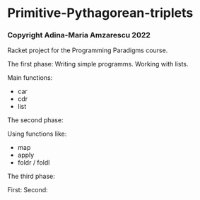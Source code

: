 # Primitive-Pythagorean-triplets
### Copyright Adina-Maria Amzarescu 2022

Racket project for the Programming Paradigms course. 


The first phase:
   Writing simple programms. Working with lists.
   
   Main functions:
   * car
   * cdr
   * list
   
The second phase:

   Using functions like:
   * map
   * apply
   * foldr / foldl

The third phase:

First:
Second:
